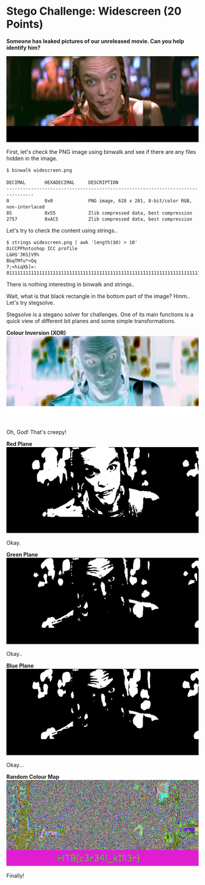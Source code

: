 # Stego Challenge: Widescreen (20 Points)

**Someone has leaked pictures of our unreleased movie. Can you help identify him?**

<img src="widescreen.png">

First, let's check the PNG image using binwalk and see if there are any files hidden in the image.

```
$ binwalk widescreen.png 

DECIMAL       HEXADECIMAL     DESCRIPTION
--------------------------------------------------------------------------------
0             0x0             PNG image, 628 x 281, 8-bit/color RGB, non-interlaced
85            0x55            Zlib compressed data, best compression
2757          0xAC5           Zlib compressed data, best compression
```

Let's try to check the content using strings..

```
$ strings widescreen.png | awk 'length($0) > 10'
OiCCPPhotoshop ICC profile
L&H$'3KS}V9%
B&qTMfu*<Qq
7;<hiqXb]=:
0111111111111111111111111111111111111111111111111111111111111111111111111111111111111111111111
```

There is nothing interesting in binwalk and strings..

Wait, what is that black rectangle in the bottom part of the image? Hmm.. Let's try stegsolve.

Stegsolve is a stegano solver for challenges. One of its main functions is a quick view of different bit planes and some simple transformations.

**Colour Inversion (XOR)**
<img src="colour-inversion-xor.png">

Oh, God! That's creepy!

**Red Plane**<br>
<img src="red-plane.png">

Okay.

**Green Plane**<br>
<img src="green-plane.png">

Okay..

**Blue Plane**<br>
<img src="blue-plane.png">

Okay...

**Random Colour Map**<br>
<img src="random-color-map.png">

Finally!
